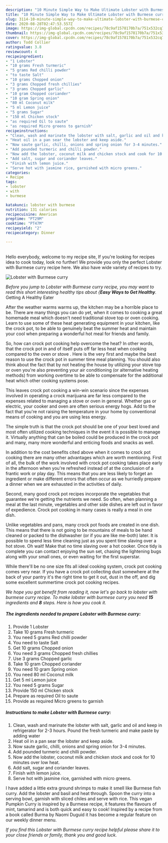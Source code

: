 ```yaml
---
description: "10 Minute Simple Way to Make Ultimate Lobster with Burmese curry"
title: "10 Minute Simple Way to Make Ultimate Lobster with Burmese curry"
slug: 3114-10-minute-simple-way-to-make-ultimate-lobster-with-burmese-curry
date: 2020-08-28T02:47:53.557Z
image: https://img-global.cpcdn.com/recipes/78c9af1578170b7a/751x532cq70/lobster-with-burmese-curry-recipe-main-photo.jpg
thumbnail: https://img-global.cpcdn.com/recipes/78c9af1578170b7a/751x532cq70/lobster-with-burmese-curry-recipe-main-photo.jpg
cover: https://img-global.cpcdn.com/recipes/78c9af1578170b7a/751x532cq70/lobster-with-burmese-curry-recipe-main-photo.jpg
author: Todd Collier
ratingvalue: 3.8
reviewcount: 4
recipeingredient:
- "1 Lobster"
- "10 grams Fresh turmeric"
- "5 grams Red chilli powder"
- "to taste Salt"
- "10 grams Chopped onion"
- "3 grams Chopped fresh chillies"
- "3 grams Chopped garlic"
- "10 gram Chopped coriander"
- "10 gram Spring onion"
- "80 ml Coconut milk"
- "5 ml Lemon juice"
- "5 grams Sugar"
- "150 ml Chicken stock"
- "as required Oil to saute"
- "as required Micro greens to garnish"
recipeinstructions:
- "Clean, wash and marinate the lobster with salt, garlic and oil and keep in refrigerator for 2-3 hours. Pound the fresh turmeric and make paste by adding water"
- "Heat oil in a pan sear the lobster and keep aside."
- "Now saute garlic, chilli, onions and spring onion for 3-4 minutes."
- "Add pounded turmeric and chilli powder."
- "Now add the lobster, coconut milk and chicken stock and cook for 10 minutes over low heat."
- "Add salt, sugar and coriander leaves."
- "Finish with lemon juice."
- "Serve hot with jasmine rice, garnished with micro greens."
categories:
- Recipe
tags:
- lobster
- with
- burmese

katakunci: lobster with burmese 
nutrition: 131 calories
recipecuisine: American
preptime: "PT29M"
cooktime: "PT47M"
recipeyield: "2"
recipecategory: Dinner

---
```

<br>
Hello everybody, welcome to my recipe site, If you're looking for recipes idea to cook today, look no further! We provide you only the perfect Lobster with Burmese curry recipe here. We also have wide variety of recipes to try.
<br>


![Lobster with Burmese curry](https://img-global.cpcdn.com/recipes/78c9af1578170b7a/751x532cq70/lobster-with-burmese-curry-recipe-main-photo.jpg)

<i>Before you jump to Lobster with Burmese curry recipe, you may want to read this short interesting healthy tips about {<strong>Easy Ways to Get Healthy</strong>.</i>
Getting A Healthy Eater


After the weather warms warms up, the kitchen may be a horrible place to be. There are many things you can do yet, when it comes to cooking a great homemade meal which doesn't need traditional stove top or oven cooking. Learn to use some of these heat generating equipment in your kitchen, like the crock pot, to be able to genuinely beat the summer heat and maintain your cool when preparing a wonderful hot meal for friends and family.

So, how can crock pot cooking help overcome the heat? In other words, that the crock pot in and of itself puts off far less heat when cooking compared to the oven or stove . Here is the very first and maybe the best reason to use the crock pot in summer time meal planning. You should also think about the fact that by not heating the house by utilizing your stove top or oven you're also preventing your air conditioning (or alternative heating methods) from working overtime to be able to compensate for the additional heat which other cooking systems pose.

This leaves crock pot cooking a win-win scenario since the expenses involved in operating a crock marijuana are far less compared to the expenses related to managing a stove or oven in general. Whether gas or electric, your cooker and oven are often serious energy hogs. Add to the fact that you're not raising the temperature in your home by conventional means of cooking and you are using less energy.

 The simple truth is that the crock pot should be one of your best loved and most often utilized cooking techniques in the event it is possible to manage it.  Virtually anything that can be boiled could be produced in the crock pot and many, many more wonderful and enticing foods and snacks as well.



In addition to the cost benefits cited above when it comes to crock pot cooking there are many other advantages which are worth mentioning. First of all, the bulk of the work involved with crock pot cooking takes place early in the afternoon when you're refreshed instead of at the conclusion of a frantic work or play day. This means that you are less likely to forget an ingredient or make different errors that often occur as we hurriedly prepare a dinner when we are exhausted in the activities of daily.

Second, many good crock pot recipes incorporate the vegetables that guarantee we're getting the nutrients we need. So often, when planning a meal at the last minute, vegetables and other side dishes are left out in favor of expedience. Crock pot cooking in many cases is really a meal in one dish.

 Unlike vegetables and pans, many crock pot foods are created in one dish. This means that there is not going to be mountains of meals to be hand cleaned or packed to the dishwasher (or if you are like me-both) later. It is possible to spend less time cleaning just as you spent time slaving over a hot stove. Oh wait! Make that no time slaving over a hot cooker. Once tidy is complete you can contact enjoying the sun set, chasing the lightening bugs along with your small ones, or even waiting for the first superstar.

While there'll be no one size fits all ideal cooking system, crock pot cooking comes very near. If you have a crock pot collecting dust somewhere at the back of your pantry it's the right time to get it out, dust in the off, and dig some excellent summertime crock pot cooking recipes.


<i>We hope you got benefit from reading it, now let's go back to lobster with burmese curry recipe. To make lobster with burmese curry you need <strong>15</strong> ingredients and <strong>8</strong> steps. Here is how you cook it.
</i>

##### The ingredients needed to prepare Lobster with Burmese curry:

1. Provide 1 Lobster
1. Take 10 grams Fresh turmeric
1. You need 5 grams Red chilli powder
1. You need to taste Salt
1. Get 10 grams Chopped onion
1. You need 3 grams Chopped fresh chillies
1. Use 3 grams Chopped garlic
1. Take 10 gram Chopped coriander
1. You need 10 gram Spring onion
1. You need 80 ml Coconut milk
1. Get 5 ml Lemon juice
1. You need 5 grams Sugar
1. Provide 150 ml Chicken stock
1. Prepare as required Oil to saute
1. Provide as required Micro greens to garnish


##### Instructions to make Lobster with Burmese curry:

1. Clean, wash and marinate the lobster with salt, garlic and oil and keep in refrigerator for 2-3 hours. Pound the fresh turmeric and make paste by adding water
1. Heat oil in a pan sear the lobster and keep aside.
1. Now saute garlic, chilli, onions and spring onion for 3-4 minutes.
1. Add pounded turmeric and chilli powder.
1. Now add the lobster, coconut milk and chicken stock and cook for 10 minutes over low heat.
1. Add salt, sugar and coriander leaves.
1. Finish with lemon juice.
1. Serve hot with jasmine rice, garnished with micro greens.


I have added a little extra ground shrimps to make it smell like Burmese fish curry. Add the lobster and basil and heat through. Spoon the curry into a serving bowl, garnish with sliced chiles and serve with rice. This vegan Pumpkin Curry is inspired by a Burmese recipe, it features the flavours of mint, tamarind and is both quick and easy to cook! Inspired by a recipe from a book called Burma by Naomi Duguid it has become a regular feature on our weekly dinner menu. 

<i>If you find this Lobster with Burmese curry recipe helpful please share it to your close friends or family, thank you and good luck.</i>
